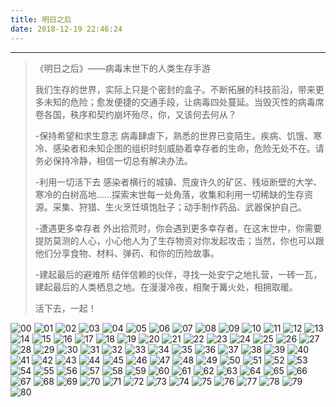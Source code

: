```yaml
---
title: 明日之后
date: 2018-12-19 22:46:24
---
```

---

>   《明日之后》——病毒末世下的人类生存手游
>
> 我们生存的世界，实际上只是个密封的盒子。不断拓展的科技前沿，带来更多未知的危险；愈发便捷的交通手段，让病毒四处蔓延。当毁灭性的病毒席卷各国，秩序和契约崩坏殆尽，你，又该何去何从？
>
> -保持希望和求生意志
> 病毒肆虐下，熟悉的世界已变陌生。疾病、饥饿、寒冷、感染者和未知企图的组织时刻威胁着幸存者的生命，危险无处不在。请务必保持冷静，相信一切总有解决办法。
>
> -利用一切活下去
> 感染者横行的城镇、荒废许久的矿区、残垣断壁的大学、寒冷的白树高地……探索末世每一处角落，收集和利用一切稀缺的生存资源。采集、狩猎、生火烹饪填饱肚子；动手制作药品、武器保护自己。
>
> -遭遇更多幸存者
> 外出拾荒时，你会遇到更多幸存者。在这末世中，你需要提防莫测的人心，小心他人为了生存物资对你发起攻击；当然，你也可以跟他们分享食物、材料、弹药、和你的历险故事。
>
> -建起最后的避难所
> 结伴信赖的伙伴，寻找一处安宁之地扎营，一砖一瓦，建起最后的人类栖息之地。在漫漫冷夜，相聚于篝火处，相拥取暖。
>
> 活下去，一起！  

<!--more-->

![00](00.jpg)
![01](01.jpg)
![02](02.jpg)
![03](03.jpg)
![04](04.jpg)
![05](05.jpg)
![06](06.jpg)
![07](07.jpg)
![08](08.jpg)
![09](09.jpg)
![10](10.jpg)
![11](11.jpg)
![12](12.jpg)
![13](13.jpg)
![14](14.jpg)
![15](15.jpg)
![16](16.jpg)
![17](17.jpg)
![18](18.jpg)
![19](19.jpg)
![20](20.jpg)
![21](21.jpg)
![22](22.jpg)
![23](23.jpg)
![24](24.jpg)
![25](25.jpg)
![26](26.jpg)
![27](27.jpg)
![28](28.jpg)
![29](29.jpg)
![30](30.jpg)
![31](31.jpg)
![32](32.jpg)
![33](33.jpg)
![34](34.jpg)
![35](35.jpg)
![36](36.jpg)
![37](37.jpg)
![38](38.jpg)
![39](39.jpg)
![40](40.jpg)
![41](41.jpg)
![42](42.jpg)
![43](43.jpg)
![44](44.jpg)
![45](45.jpg)
![46](46.jpg)
![47](47.jpg)
![48](48.jpg)
![49](49.jpg)
![50](50.jpg)
![51](51.jpg)
![52](52.jpg)
![53](53.jpg)
![54](54.jpg)
![55](55.jpg)
![56](56.jpg)
![57](57.jpg)
![58](58.jpg)
![59](59.jpg)
![60](60.jpg)
![61](61.jpg)
![62](62.jpg)
![63](63.jpg)
![64](64.jpg)
![65](65.jpg)
![66](66.jpg)
![67](67.jpg)
![68](68.jpg)
![69](69.jpg)
![70](70.jpg)
![71](71.jpg)
![72](72.jpg)
![73](73.jpg)
![74](74.jpg)
![75](75.jpg)
![76](76.jpg)
![77](77.jpg)
![78](78.jpg)
![79](79.jpg)
![80](80.jpg)